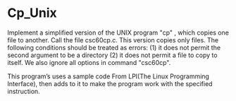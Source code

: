 # Cp_Unix

Implement a simplified version of the UNIX program "cp" , which copies one file to another. Call the file csc60cp.c. This version copies only files. The following conditions should be treated as errors: (1) it does not permit the second argument to be a directory 
(2) it does not permit a file to copy to itself. We also ignore all options in command "csc60cp".

This program’s uses a sample code From LPI(The Linux Programming Interface), then adds to it 
to make the program work with the specified instruction.
